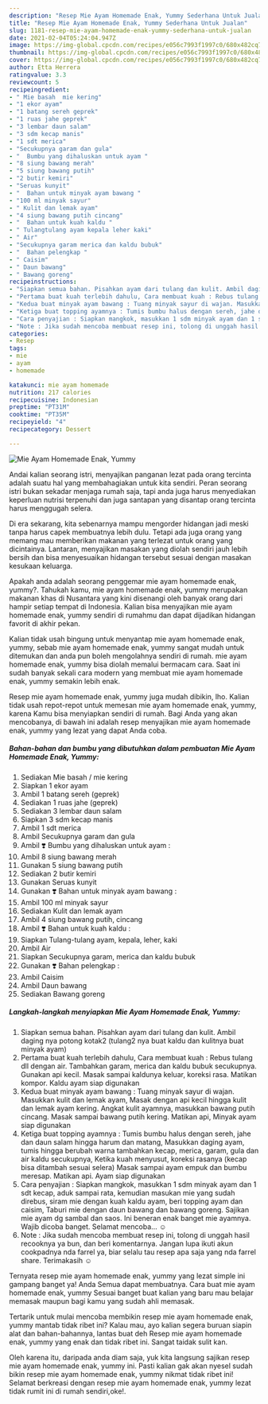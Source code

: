 ```yaml
---
description: "Resep Mie Ayam Homemade Enak, Yummy Sederhana Untuk Jualan"
title: "Resep Mie Ayam Homemade Enak, Yummy Sederhana Untuk Jualan"
slug: 1181-resep-mie-ayam-homemade-enak-yummy-sederhana-untuk-jualan
date: 2021-02-04T05:24:04.947Z
image: https://img-global.cpcdn.com/recipes/e056c7993f1997c0/680x482cq70/mie-ayam-homemade-enak-yummy-foto-resep-utama.jpg
thumbnail: https://img-global.cpcdn.com/recipes/e056c7993f1997c0/680x482cq70/mie-ayam-homemade-enak-yummy-foto-resep-utama.jpg
cover: https://img-global.cpcdn.com/recipes/e056c7993f1997c0/680x482cq70/mie-ayam-homemade-enak-yummy-foto-resep-utama.jpg
author: Etta Herrera
ratingvalue: 3.3
reviewcount: 5
recipeingredient:
- " Mie basah  mie kering"
- "1 ekor ayam"
- "1 batang sereh geprek"
- "1 ruas jahe geprek"
- "3 lembar daun salam"
- "3 sdm kecap manis"
- "1 sdt merica"
- "Secukupnya garam dan gula"
- "  Bumbu yang dihaluskan untuk ayam "
- "8 siung bawang merah"
- "5 siung bawang putih"
- "2 butir kemiri"
- "Seruas kunyit"
- "  Bahan untuk minyak ayam bawang "
- "100 ml minyak sayur"
- " Kulit dan lemak ayam"
- "4 siung bawang putih cincang"
- "  Bahan untuk kuah kaldu "
- " Tulangtulang ayam kepala leher kaki"
- " Air"
- "Secukupnya garam merica dan kaldu bubuk"
- "  Bahan pelengkap "
- " Caisim"
- " Daun bawang"
- " Bawang goreng"
recipeinstructions:
- "Siapkan semua bahan. Pisahkan ayam dari tulang dan kulit. Ambil daging nya potong kotak2 (tulang2 nya buat kaldu dan kulitnya buat minyak ayam)"
- "Pertama buat kuah terlebih dahulu, Cara membuat kuah : Rebus tulang dll dengan air. Tambahkan garam, merica dan kaldu bubuk secukupnya. Gunakan api kecil. Masak sampai kaldunya keluar, koreksi rasa. Matikan kompor. Kaldu ayam siap digunakan"
- "Kedua buat minyak ayam bawang : Tuang minyak sayur di wajan. Masukkan kulit dan lemak ayam, Masak dengan api kecil hingga kulit dan lemak ayam kering. Angkat kulit ayamnya, masukkan bawang putih cincang. Masak sampai bawang putih kering. Matikan api, Minyak ayam siap digunakan"
- "Ketiga buat topping ayamnya : Tumis bumbu halus dengan sereh, jahe dan daun salam hingga harum dan matang, Masukkan daging ayam, tumis hingga berubah warna tambahkan kecap, merica, garam, gula dan air kaldu secukupnya, Ketika kuah menyusut, koreksi rasanya (kecap bisa ditambah sesuai selera) Masak sampai ayam empuk dan bumbu meresap. Matikan api. Ayam siap digunakan"
- "Cara penyajian : Siapkan mangkok, masukkan 1 sdm minyak ayam dan 1 sdt kecap, aduk sampai rata, kemudian masukan mie yang sudah direbus, siram mie dengan kuah kaldu ayam, beri topping ayam dan caisim, Taburi mie dengan daun bawang dan bawang goreng. Sajikan mie ayam dg sambal dan saos. Ini beneran enak banget mie ayamnya. Wajib dicoba banget. Selamat mencoba... ☺️"
- "Note : Jika sudah mencoba membuat resep ini, tolong di unggah hasil recooknya ya bun, dan beri komentarnya. Jangan lupa ikuti akun cookpadnya nda farrel ya, biar selalu tau resep apa saja yang nda farrel share. Terimakasih ☺️"
categories:
- Resep
tags:
- mie
- ayam
- homemade

katakunci: mie ayam homemade 
nutrition: 217 calories
recipecuisine: Indonesian
preptime: "PT31M"
cooktime: "PT35M"
recipeyield: "4"
recipecategory: Dessert

---
```



![Mie Ayam Homemade Enak, Yummy](https://img-global.cpcdn.com/recipes/e056c7993f1997c0/680x482cq70/mie-ayam-homemade-enak-yummy-foto-resep-utama.jpg)

Andai kalian seorang istri, menyajikan panganan lezat pada orang tercinta adalah suatu hal yang membahagiakan untuk kita sendiri. Peran seorang istri bukan sekadar menjaga rumah saja, tapi anda juga harus menyediakan keperluan nutrisi terpenuhi dan juga santapan yang disantap orang tercinta harus menggugah selera.

Di era  sekarang, kita sebenarnya mampu mengorder hidangan jadi meski tanpa harus capek membuatnya lebih dulu. Tetapi ada juga orang yang memang mau memberikan makanan yang terlezat untuk orang yang dicintainya. Lantaran, menyajikan masakan yang diolah sendiri jauh lebih bersih dan bisa menyesuaikan hidangan tersebut sesuai dengan masakan kesukaan keluarga. 



Apakah anda adalah seorang penggemar mie ayam homemade enak, yummy?. Tahukah kamu, mie ayam homemade enak, yummy merupakan makanan khas di Nusantara yang kini disenangi oleh banyak orang dari hampir setiap tempat di Indonesia. Kalian bisa menyajikan mie ayam homemade enak, yummy sendiri di rumahmu dan dapat dijadikan hidangan favorit di akhir pekan.

Kalian tidak usah bingung untuk menyantap mie ayam homemade enak, yummy, sebab mie ayam homemade enak, yummy sangat mudah untuk ditemukan dan anda pun boleh mengolahnya sendiri di rumah. mie ayam homemade enak, yummy bisa diolah memalui bermacam cara. Saat ini sudah banyak sekali cara modern yang membuat mie ayam homemade enak, yummy semakin lebih enak.

Resep mie ayam homemade enak, yummy juga mudah dibikin, lho. Kalian tidak usah repot-repot untuk memesan mie ayam homemade enak, yummy, karena Kamu bisa menyiapkan sendiri di rumah. Bagi Anda yang akan mencobanya, di bawah ini adalah resep menyajikan mie ayam homemade enak, yummy yang lezat yang dapat Anda coba.

<!--inarticleads1-->

##### Bahan-bahan dan bumbu yang dibutuhkan dalam pembuatan Mie Ayam Homemade Enak, Yummy:

1. Sediakan  Mie basah / mie kering
1. Siapkan 1 ekor ayam
1. Ambil 1 batang sereh (geprek)
1. Sediakan 1 ruas jahe (geprek)
1. Sediakan 3 lembar daun salam
1. Siapkan 3 sdm kecap manis
1. Ambil 1 sdt merica
1. Ambil Secukupnya garam dan gula
1. Ambil  ❣️ Bumbu yang dihaluskan untuk ayam :
1. Ambil 8 siung bawang merah
1. Gunakan 5 siung bawang putih
1. Sediakan 2 butir kemiri
1. Gunakan Seruas kunyit
1. Gunakan  ❣️ Bahan untuk minyak ayam bawang :
1. Ambil 100 ml minyak sayur
1. Sediakan  Kulit dan lemak ayam
1. Ambil 4 siung bawang putih, cincang
1. Ambil  ❣️ Bahan untuk kuah kaldu :
1. Siapkan  Tulang-tulang ayam, kepala, leher, kaki
1. Ambil  Air
1. Siapkan Secukupnya garam, merica dan kaldu bubuk
1. Gunakan  ❣️ Bahan pelengkap :
1. Ambil  Caisim
1. Ambil  Daun bawang
1. Sediakan  Bawang goreng




<!--inarticleads2-->

##### Langkah-langkah menyiapkan Mie Ayam Homemade Enak, Yummy:

1. Siapkan semua bahan. Pisahkan ayam dari tulang dan kulit. Ambil daging nya potong kotak2 (tulang2 nya buat kaldu dan kulitnya buat minyak ayam)
1. Pertama buat kuah terlebih dahulu, Cara membuat kuah : Rebus tulang dll dengan air. Tambahkan garam, merica dan kaldu bubuk secukupnya. Gunakan api kecil. Masak sampai kaldunya keluar, koreksi rasa. Matikan kompor. Kaldu ayam siap digunakan
1. Kedua buat minyak ayam bawang : Tuang minyak sayur di wajan. Masukkan kulit dan lemak ayam, Masak dengan api kecil hingga kulit dan lemak ayam kering. Angkat kulit ayamnya, masukkan bawang putih cincang. Masak sampai bawang putih kering. Matikan api, Minyak ayam siap digunakan
1. Ketiga buat topping ayamnya : Tumis bumbu halus dengan sereh, jahe dan daun salam hingga harum dan matang, Masukkan daging ayam, tumis hingga berubah warna tambahkan kecap, merica, garam, gula dan air kaldu secukupnya, Ketika kuah menyusut, koreksi rasanya (kecap bisa ditambah sesuai selera) Masak sampai ayam empuk dan bumbu meresap. Matikan api. Ayam siap digunakan
1. Cara penyajian : Siapkan mangkok, masukkan 1 sdm minyak ayam dan 1 sdt kecap, aduk sampai rata, kemudian masukan mie yang sudah direbus, siram mie dengan kuah kaldu ayam, beri topping ayam dan caisim, Taburi mie dengan daun bawang dan bawang goreng. Sajikan mie ayam dg sambal dan saos. Ini beneran enak banget mie ayamnya. Wajib dicoba banget. Selamat mencoba... ☺️
1. Note : Jika sudah mencoba membuat resep ini, tolong di unggah hasil recooknya ya bun, dan beri komentarnya. Jangan lupa ikuti akun cookpadnya nda farrel ya, biar selalu tau resep apa saja yang nda farrel share. Terimakasih ☺️




Ternyata resep mie ayam homemade enak, yummy yang lezat simple ini gampang banget ya! Anda Semua dapat membuatnya. Cara buat mie ayam homemade enak, yummy Sesuai banget buat kalian yang baru mau belajar memasak maupun bagi kamu yang sudah ahli memasak.

Tertarik untuk mulai mencoba membikin resep mie ayam homemade enak, yummy mantab tidak ribet ini? Kalau mau, ayo kalian segera buruan siapin alat dan bahan-bahannya, lantas buat deh Resep mie ayam homemade enak, yummy yang enak dan tidak ribet ini. Sangat taidak sulit kan. 

Oleh karena itu, daripada anda diam saja, yuk kita langsung sajikan resep mie ayam homemade enak, yummy ini. Pasti kalian gak akan nyesel sudah bikin resep mie ayam homemade enak, yummy nikmat tidak ribet ini! Selamat berkreasi dengan resep mie ayam homemade enak, yummy lezat tidak rumit ini di rumah sendiri,oke!.

